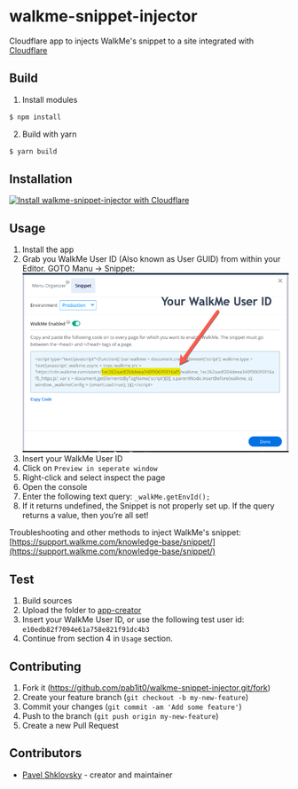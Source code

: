 
# walkme-snippet-injector
Cloudflare app to injects WalkMe's snippet to a site integrated with [Cloudflare](https://cloudflare.com)

## Build
1. Install modules
```bash
$ npm install
```

2. Build with yarn
```bash
$ yarn build
```

## Installation
<a href="https://cloudflare.com/apps/jilDYXfMlqR5/install?source=button">
  <img
    src="https://install.cloudflareapps.com/install-button.png"
    alt="Install walkme-snippet-injector with Cloudflare"
    border="0"
    width="150">
</a>

## Usage
1. Install the app
2. Grab you WalkMe User ID  (Also known as User GUID) from within your Editor. GOTO Manu -> Snippet: 
![Snippet](media/snippet.png?raw=true "Snippet")
3. Insert your WalkMe User ID
4. Click on `Preview in seperate window`
5. Right-click and select inspect the page
6. Open the console
7. Enter the following text query: `_walkMe.getEnvId();`
8. If it returns undefined, the Snippet is not properly set up.  If the query returns a value, then you’re all set!

Troubleshooting and other methods to inject WalkMe's snippet: [https://support.walkme.com/knowledge-base/snippet/](https://support.walkme.com/knowledge-base/snippet/)

## Test
1. Build sources
2. Upload the folder to [app-creator](https://www.cloudflare.com/apps/developer/app-creator)
3. Insert your WalkMe User ID, or use the following test user id: `e10edb82f7094e61a758e821f91dc4b3`
4. Continue from section 4 in `Usage` section.


## Contributing
1. Fork it (<https://github.com/pab1it0/walkme-snippet-injector.git/fork>)
2. Create your feature branch (`git checkout -b my-new-feature`)
3. Commit your changes (`git commit -am 'Add some feature'`)
4. Push to the branch (`git push origin my-new-feature`)
5. Create a new Pull Request

## Contributors
-  [Pavel Shklovsky](https://github.com/pab1it0) - creator and maintainer
